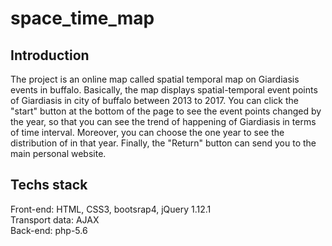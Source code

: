 # space_time_map

## Introduction
The project is an online map called spatial temporal map on Giardiasis events in buffalo. Basically, the map displays spatial-temporal event points of Giardiasis in city of buffalo between 2013 to 2017. You can click the "start" button at the bottom of the page to see the event points changed by the year, so that you can see the trend of happening of Giardiasis in terms of time interval. Moreover, you can choose the one year to see the distribution of in that year. Finally, the "Return" button can send you to the main personal website.

## Techs stack
Front-end: HTML, CSS3, bootsrap4, jQuery 1.12.1 </br>
Transport data: AJAX</br>
Back-end: php-5.6
